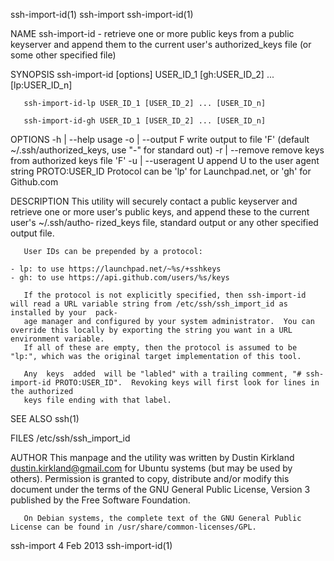 ssh-import-id(1)							  ssh-import							      ssh-import-id(1)

NAME
       ssh-import-id  -	 retrieve  one	or  more public keys from a public keyserver and append them to the current user's authorized_keys file (or some other
       specified file)

SYNOPSIS
       ssh-import-id [options] USER_ID_1 [gh:USER_ID_2] ... [lp:USER_ID_n]

       ssh-import-id-lp USER_ID_1 [USER_ID_2] ... [USER_ID_n]

       ssh-import-id-gh USER_ID_1 [USER_ID_2] ... [USER_ID_n]

OPTIONS
	-h | --help	    usage
	-o | --output F	    write output to file 'F' (default ~/.ssh/authorized_keys, use "-" for standard out)
	-r | --remove	    remove keys from authorized keys file 'F'
	-u | --useragent U  append U to the user agent string
	PROTO:USER_ID	    Protocol can be 'lp' for Launchpad.net, or 'gh' for Github.com

DESCRIPTION
       This utility will securely contact a public keyserver and retrieve one or more user's public keys, and append these to the current user's ~/.ssh/autho‐
       rized_keys file, standard output or any other specified output file.

       User IDs can be prepended by a protocol:

	- lp: to use https://launchpad.net/~%s/+sshkeys
	- gh: to use https://api.github.com/users/%s/keys

       If the protocol is not explicitly specified, then ssh-import-id will read a URL variable string from /etc/ssh/ssh_import_id as installed by your	 pack‐
       age manager and configured by your system administrator.	 You can override this locally by exporting the string you want in a URL environment variable.
       If all of these are empty, then the protocol is assumed to be "lp:", which was the original target implementation of this tool.

       Any  keys  added	 will be "labled" with a trailing comment, "# ssh-import-id PROTO:USER_ID".  Revoking keys will first look for lines in the authorized
       keys file ending with that label.

SEE ALSO
       ssh(1)

FILES
       /etc/ssh/ssh_import_id

AUTHOR
       This manpage and the utility was written by Dustin Kirkland <dustin.kirkland@gmail.com> for Ubuntu systems (but may be used by others).	Permission  is
       granted	to  copy,  distribute  and/or modify this document under the terms of the GNU General Public License, Version 3 published by the Free Software
       Foundation.

       On Debian systems, the complete text of the GNU General Public License can be found in /usr/share/common-licenses/GPL.

ssh-import								  4 Feb 2013							      ssh-import-id(1)
